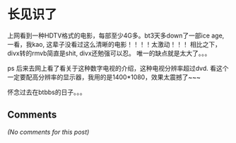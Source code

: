 # 长见识了

<div id="msgcns!9884D0A402622CB2!535" class="bvMsg">上网看到一种HDTV格式的电影，每部至少4G多。bt3天多down了一部ice age,一看，我kao, 这辈子没看过这么清晰的电影！！！！太激动！！！ 相比之下，divx转的rmvb简直是shit, divx还勉强可以忍。 唯一的缺点就是太大了。。。 <p>
ps 后来去网上看了看关于这种数字电视的介绍，这种电视分辨率超过dvd. 看这个一定要配高分辨率的显示器，我用的是1400*1080，效果太震撼了~~~
<p>怀念过去在btbbs的日子。。。</div>

## Comments

*(No comments for this post)*
